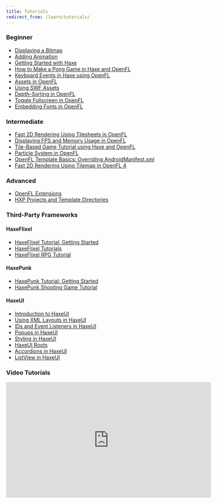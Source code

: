 ```yaml
---
title: Tutorials
redirect_from: /learn/tutorials/
---
```


<style>.glyphicon-new-window { color: #DDD; }</style>

### Beginner

 * [Displaying a Bitmap](/learn/tutorials/displaying-a-bitmap/)
 * [Adding Animation](/learn/tutorials/adding-animation/)
 * <span class="glyphicon glyphicon-new-window"></span> <a href="https://keyreal-code.github.io/haxecoder-tutorials/02_getting_started_with_haxe.html" target="_blank">Getting Started with Haxe</a>
 * <span class="glyphicon glyphicon-new-window"></span> <a href="https://keyreal-code.github.io/haxecoder-tutorials/07_how_to_make_a_pong_game_in_haxe_and_openfl_part_1.html" target="_blank">How to Make a Pong Game in Haxe and OpenFL</a>
 * <span class="glyphicon glyphicon-new-window"></span> <a href="https://keyreal-code.github.io/haxecoder-tutorials/12_keyboard_events_in_haxe_using_openfl.html" target="_blank">Keyboard Events in Haxe using OpenFL</a>
 * <span class="glyphicon glyphicon-new-window"></span> <a href="https://keyreal-code.github.io/haxecoder-tutorials/13_assets_in_openfl_embedding_images,_sounds_and_more.html" target="_blank">Assets in OpenFL</a>
 * [Using SWF Assets](/learn/tutorials/using-swf-assets/)
 * <span class="glyphicon glyphicon-new-window"></span> <a href="https://keyreal-code.github.io/haxecoder-tutorials/59_depth_sorting_in_openfl.html" target="_blank">Depth-Sorting in OpenFL</a>
 * <span class="glyphicon glyphicon-new-window"></span> <a href="https://keyreal-code.github.io/haxecoder-tutorials/60_toggle_fullscreen_in_openfl.html" target="_blank">Toggle Fullscreen in OpenFL</a>
 * <span class="glyphicon glyphicon-new-window"></span> <a href="https://keyreal-code.github.io/haxecoder-tutorials/62_embedding_fonts_in_openfl.html" target="_blank">Embedding Fonts in OpenFL</a>


### Intermediate

 * <span class="glyphicon glyphicon-new-window"></span> <a href="https://keyreal-code.github.io/haxecoder-tutorials/14_fast_2d_rendering_using_tilesheets_in_openfl.html" target="_blank">Fast 2D Rendering Using Tilesheets in OpenFL</a>
 * <span class="glyphicon glyphicon-new-window"></span> <a href="https://keyreal-code.github.io/haxecoder-tutorials/17_displaying_fps_and_memory_usage_using_openfl.html" target="_blank">Displaying FPS and Memory Usage in OpenFL</a>
 * <span class="glyphicon glyphicon-new-window"></span> <a href="https://keyreal-code.github.io/haxecoder-tutorials/18_tile_based_game_tutorial_using_haxe_and_openfl_part_1.html" target="_blank">Tile-Based Game Tutorial using Haxe and OpenFL</a>
 * <span class="glyphicon glyphicon-new-window"></span> <a href="https://keyreal-code.github.io/haxecoder-tutorials/61_particle_system_in_openfl_using_tilesheet.html" target="_blank">Particle System in OpenFL</a>
 * <span class="glyphicon glyphicon-new-window"></span> <a href="https://player03.com/openfl/template-basics/" target="_blank">OpenFL Template Basics: Overriding AndroidManifest.xml</a>
 * <span class="glyphicon glyphicon-new-window"></span> <a href="https://keyreal-code.github.io/haxecoder-tutorials/73_fast_2d_rendering_using_tilemap_in_openfl_4.html" target="_blank">Fast 2D Rendering Using Tilemap in OpenFL 4</a>

 
### Advanced

 * <span class="glyphicon glyphicon-new-window"></span> <a href="https://player03.com/openfl/openfl-extensions/" target="_blank">OpenFL Extensions</a>
 * <span class="glyphicon glyphicon-new-window"></span> <a href="https://player03.com/openfl/hxp-projects/" target="_blank">HXP Projects and Template Directories</a>


### Third-Party Frameworks

#### HaxeFlixel

 * <span class="glyphicon glyphicon-new-window"></span> <a href="https://keyreal-code.github.io/haxecoder-tutorials/37_haxeflixel_tutorial_getting_started.html" target="_blank">HaxeFlixel Tutorial: Getting Started</a>
 * <span class="glyphicon glyphicon-new-window"></span> <a href="http://haxeflixel.com/documentation/tutorial/" target="_blank">HaxeFlixel Tutorials</a>
 * <span class="glyphicon glyphicon-new-window"></span> <a href="https://keyreal-code.github.io/haxecoder-tutorials/38_haxeflixel_rpg_tutorial_part_1.html" target="_blank">HaxeFlixel RPG Tutorial</a>


#### HaxePunk

 * <span class="glyphicon glyphicon-new-window"></span> <a href="https://keyreal-code.github.io/haxecoder-tutorials/24_haxepunk_tutorial_getting_started.html" target="_blank">HaxePunk Tutorial: Getting Started</a>
 * <span class="glyphicon glyphicon-new-window"></span> <a href="https://keyreal-code.github.io/haxecoder-tutorials/25_haxepunk_shooting_game_tutorial_part_1.html" target="_blank">HaxePunk Shooting Game Tutorial</a>


#### HaxeUI

 * <span class="glyphicon glyphicon-new-window"></span> <a href="https://keyreal-code.github.io/haxecoder-tutorials/63_introduction_to_haxeui.html" target="_blank">Introduction to HaxeUI</a>
 * <span class="glyphicon glyphicon-new-window"></span> <a href="https://keyreal-code.github.io/haxecoder-tutorials/64_using_xml_layouts_in_haxeui.html" target="_blank">Using XML Layouts in HaxeUI</a>
 * <span class="glyphicon glyphicon-new-window"></span> <a href="https://keyreal-code.github.io/haxecoder-tutorials/65_ids_and_event_listeners_in_haxeui.html" target="_blank">IDs and Event Listeners in HaxeUI</a>
 * <span class="glyphicon glyphicon-new-window"></span> <a href="https://keyreal-code.github.io/haxecoder-tutorials/66_popups_in_haxeui.html" target="_blank">Popups in HaxeUI</a>
 * <span class="glyphicon glyphicon-new-window"></span> <a href="https://keyreal-code.github.io/haxecoder-tutorials/67_styling_in_haxeui.html" target="_blank">Styling in HaxeUI</a>
 * <span class="glyphicon glyphicon-new-window"></span> <a href="https://keyreal-code.github.io/haxecoder-tutorials/68_haxeui_roots.html" target="_blank">HaxeUI Roots</a>
 * <span class="glyphicon glyphicon-new-window"></span> <a href="https://keyreal-code.github.io/haxecoder-tutorials/69_accordions_in_haxeui.html" target="_blank">Accordions in HaxeUI</a>
 * <span class="glyphicon glyphicon-new-window"></span> <a href="https://keyreal-code.github.io/haxecoder-tutorials/70_listview_in_haxeui.html" target="_blank">ListView in HaxeUI</a>


### Video Tutorials

<iframe width="560" height="315" src="https://www.youtube.com/embed/videoseries?list=PLF1S8k0g8YOU31vqHtZSpGY64DEbh0dr3&showinfo=1&modestbranding=1" frameborder="0" allowfullscreen></iframe>
